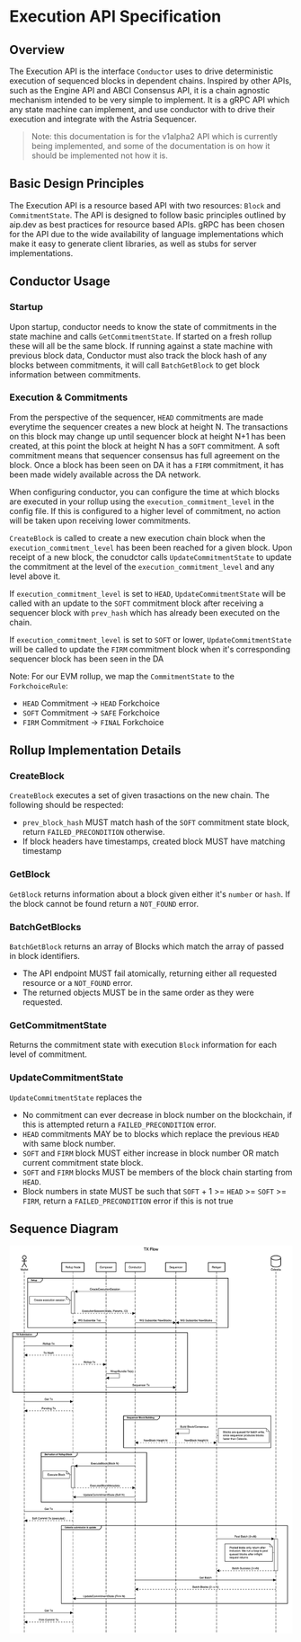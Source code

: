 # Execution API Specification

## Overview

The Execution API is the interface `Conductor` uses to drive deterministic execution of sequenced blocks in dependent chains. Inspired by other APIs, such as the Engine API and ABCI Consensus API, it is a chain agnostic mechanism intended to be very simple to implement. It is a gRPC API which any state machine can implement, and use conductor with to drive their execution and integrate with the Astria Sequencer.

> Note: this documentation is for the v1alpha2 API which is currently being implemented, and some of the documentation is on how it should be implemented not how it is.

## Basic Design Principles

The Execution API is a resource based API with two resources: `Block` and `CommitmentState`. The API is designed to follow basic principles outlined by aip.dev as best practices for resource based APIs. gRPC has been chosen for the API due to the wide availability of language implementations which make it easy to generate client libraries, as well as stubs for server implementations.  

## Conductor Usage

### Startup

Upon startup, conductor needs to know the state of commitments in the state machine and calls `GetCommitmentState`. If started on a fresh rollup these will all be the same block. If running against a state machine with previous block data, Conductor must also track the block hash of any blocks between commitments, it will call `BatchGetBlock` to get block information between commitments.

### Execution & Commitments

From the perspective of the sequencer, `HEAD` commitments are made everytime the sequencer creates a new block at height N. The transactions on this block may change up until sequencer block at height N+1 has been created, at this point the block at height N has a `SOFT` commitment. A soft commitment means that sequencer consensus has full agreement on the block. Once a block has been seen on DA it has a `FIRM` commitment, it has been made widely available across the DA network.

When configuring conductor, you can configure the time at which blocks are executed in your rollup using the `execution_commitment_level` in the config file. If this is configured to a higher level of commitment, no action will be taken upon receiving lower commitments. 

`CreateBlock` is called to create a new execution chain block when the `execution_commitment_level` has been been reached for a given block. Upon receipt of a new block, the conudctor calls `UpdateCommitmentState` to update the commitment at the level of the `execution_commitment_level` and any level above it.

If `execution_commitment_level` is set to `HEAD`, `UpdateCommitmentState` will be called with an update to the `SOFT` commitment block after receiving a sequencer block with `prev_hash` which has already been executed on the chain.

If `execution_commitment_level` is set to `SOFT` or lower, `UpdateCommitmentState` will be called to update the `FIRM` commitment block when it's corresponding sequencer block has been seen in the DA

Note: For our EVM rollup, we map the `CommitmentState` to the `ForkchoiceRule`:
- `HEAD` Commitment -> `HEAD` Forkchoice
- `SOFT` Commitment -> `SAFE` Forkchoice
- `FIRM` Commitment -> `FINAL` Forkchoice

## Rollup Implementation Details

### CreateBlock

`CreateBlock` executes a set of given trasactions on the new chain. The following should be respected:

- `prev_block_hash` MUST match hash of the `SOFT` commitment state block, return `FAILED_PRECONDITION` otherwise.
- If block headers have timestamps, created block MUST have matching timestamp

### GetBlock

`GetBlock` returns information about a block given either it's `number` or `hash`. If the block cannot be found return a `NOT_FOUND` error.

### BatchGetBlocks

`BatchGetBlock` returns an array of Blocks which match the array of passed in block identifiers.

- The API endpoint MUST fail atomically, returning either all requested resource or a `NOT_FOUND` error.
- The returned objects MUST be in the same order as they were requested.

### GetCommitmentState

Returns the commitment state with execution `Block` information for each level of commitment.

### UpdateCommitmentState

`UpdateCommitmentState` replaces the 

- No commitment can ever decrease in block number on the blockchain, if this is attempted return a `FAILED_PRECONDITION` error.
- `HEAD` commitments MAY be to blocks which replace the previous `HEAD` with same block number.
- `SOFT` and `FIRM` block MUST either increase in block number OR match current commitment state block.
- `SOFT` and `FIRM` blocks MUST be members of the block chain starting from `HEAD`.
- Block numbers in state MUST be such that `SOFT` + 1 >= `HEAD` >= `SOFT` >= `FIRM`, return a `FAILED_PRECONDITION` error if this is not true

## Sequence Diagram

![image](assets/execution_api_sequence.png)